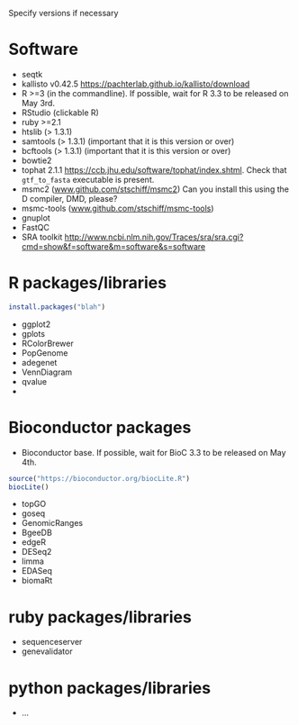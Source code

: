 Specify versions if necessary

# Software
* seqtk
* kallisto v0.42.5 https://pachterlab.github.io/kallisto/download
* R >=3 (in the commandline). If possible, wait for R 3.3 to be released on May 3rd.  
* RStudio (clickable R)
* ruby >=2.1
* htslib (> 1.3.1) 
* samtools (> 1.3.1) (important that it is this version or over)
* bcftools (> 1.3.1) (important that it is this version or over)
* bowtie2
* tophat 2.1.1 https://ccb.jhu.edu/software/tophat/index.shtml. Check that ```gtf_to_fasta``` executable is present.
* msmc2 (www.github.com/stschiff/msmc2) Can you install this using the D compiler, DMD, please?
* msmc-tools (www.github.com/stschiff/msmc-tools)
* gnuplot
* FastQC
* SRA toolkit http://www.ncbi.nlm.nih.gov/Traces/sra/sra.cgi?cmd=show&f=software&m=software&s=software

# R packages/libraries 
```R
install.packages("blah")
```
* ggplot2
* gplots
* RColorBrewer
* PopGenome
* adegenet
* VennDiagram
* qvalue
* 
# Bioconductor packages
* Bioconductor base.  If possible, wait for BioC 3.3 to be released on May 4th.  
```R
source("https://bioconductor.org/biocLite.R")
biocLite()
```
* topGO
* goseq
* GenomicRanges
* BgeeDB
* edgeR
* DESeq2
* limma
* EDASeq
* biomaRt

# ruby packages/libraries
* sequenceserver
* genevalidator


# python packages/libraries
* ...
